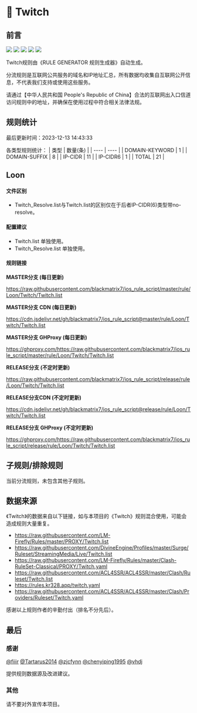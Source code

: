 # 🧸 Twitch

## 前言

![](https://shields.io/badge/-移除重复规则-ff69b4) ![](https://shields.io/badge/-DOMAIN与DOMAIN--SUFFIX合并-green) ![](https://shields.io/badge/-DOMAIN--SUFFIX间合并-critical) ![](https://shields.io/badge/-DOMAIN--SUFFIX与DOMAIN--KEYWORD合并-blue) ![](https://shields.io/badge/-IP--CIDR(6)合并-blueviolet) 

Twitch规则由《RULE GENERATOR 规则生成器》自动生成。

分流规则是互联网公共服务的域名和IP地址汇总，所有数据均收集自互联网公开信息，不代表我们支持或使用这些服务。

请通过【中华人民共和国 People's Republic of China】合法的互联网出入口信道访问规则中的地址，并确保在使用过程中符合相关法律法规。

## 规则统计

最后更新时间：2023-12-13 14:43:33

各类型规则统计：
| 类型 | 数量(条)  | 
| ---- | ----  |
| DOMAIN-KEYWORD | 1  | 
| DOMAIN-SUFFIX | 8  | 
| IP-CIDR | 11  | 
| IP-CIDR6 | 1  | 
| TOTAL | 21  | 


## Loon 

#### 文件区别
- Twitch_Resolve.list与Twitch.list的区别仅在于后者IP-CIDR(6)类型带no-resolve。

#### 配置建议
- Twitch.list 单独使用。
- Twitch_Resolve.list 单独使用。

#### 规则链接
**MASTER分支 (每日更新)**

https://raw.githubusercontent.com/blackmatrix7/ios_rule_script/master/rule/Loon/Twitch/Twitch.list

**MASTER分支 CDN (每日更新)**

https://cdn.jsdelivr.net/gh/blackmatrix7/ios_rule_script@master/rule/Loon/Twitch/Twitch.list

**MASTER分支 GHProxy (每日更新)**

https://ghproxy.com/https://raw.githubusercontent.com/blackmatrix7/ios_rule_script/master/rule/Loon/Twitch/Twitch.list

**RELEASE分支 (不定时更新)**

https://raw.githubusercontent.com/blackmatrix7/ios_rule_script/release/rule/Loon/Twitch/Twitch.list

**RELEASE分支CDN (不定时更新)**

https://cdn.jsdelivr.net/gh/blackmatrix7/ios_rule_script@release/rule/Loon/Twitch/Twitch.list

**RELEASE分支 GHProxy (不定时更新)**

https://ghproxy.com/https://raw.githubusercontent.com/blackmatrix7/ios_rule_script/release/rule/Loon/Twitch/Twitch.list

## 子规则/排除规则


当前分流规则，未包含其他子规则。

## 数据来源

《Twitch》的数据来自以下链接，如与本项目的《Twitch》规则混合使用，可能会造成规则大量重复。

- https://raw.githubusercontent.com/LM-Firefly/Rules/master/PROXY/Twitch.list
- https://raw.githubusercontent.com/DivineEngine/Profiles/master/Surge/Ruleset/StreamingMedia/Live/Twitch.list
- https://raw.githubusercontent.com/LM-Firefly/Rules/master/Clash-RuleSet-Classical/PROXY/Twitch.yaml
- https://raw.githubusercontent.com/ACL4SSR/ACL4SSR/master/Clash/Ruleset/Twitch.list
- https://rules.kr328.app/twitch.yaml
- https://raw.githubusercontent.com/ACL4SSR/ACL4SSR/master/Clash/Providers/Ruleset/Twitch.yaml


感谢以上规则作者的辛勤付出（排名不分先后）。

## 最后

### 感谢

[@fiiir](https://github.com/fiiir) [@Tartarus2014](https://github.com/Tartarus2014) [@zjcfynn](https://github.com/zjcfynn) [@chenyiping1995](https://github.com/chenyiping1995) [@vhdj](https://github.com/vhdj)

提供规则数据源及改进建议。

### 其他

请不要对外宣传本项目。